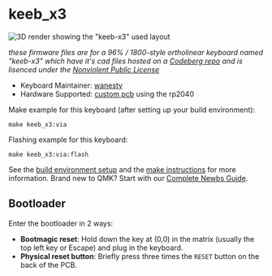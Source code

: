 # keeb_x3

![3D render showing the "keeb-x3" used layout](https://i.imgur.com/OkPvd4L.jpeg)

*these firmware files are for a 96% / 1800-style ortholinear keyboard named "keeb-x3" which have it's cad files hosted on a [Codeberg repo](https://codeberg.org/wanesty/keeb-x3) and is lisenced under the [Nonviolent Public License](https://thufie.lain.haus/NPL.html)*

* Keyboard Maintainer: [wanesty](https://gockin.me)
* Hardware Supported: [custom pcb](https://codeberg.org/wanesty/keeb-x3) using the rp2040

Make example for this keyboard (after setting up your build environment):

    make keeb_x3:via

Flashing example for this keyboard:

    make keeb_x3:via:flash

See the [build environment setup](https://docs.qmk.fm/#/getting_started_build_tools) and the [make instructions](https://docs.qmk.fm/#/getting_started_make_guide) for more information. Brand new to QMK? Start with our [Complete Newbs Guide](https://docs.qmk.fm/#/newbs).

## Bootloader

Enter the bootloader in 2 ways:

* **Bootmagic reset**: Hold down the key at (0,0) in the matrix (usually the top left key or Escape) and plug in the keyboard.
* **Physical reset button**: Briefly press three times the `RESET` button on the back of the PCB.